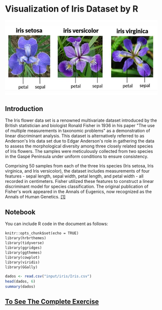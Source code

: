 # Visualization of Iris Dataset by R

<img src="images/Three-species-of-IRIS-flower.png" width="1000" >

## Introduction
The Iris flower data set is a renowned multivariate dataset introduced by the British statistician and biologist Ronald Fisher in 1936 in his paper "The use of multiple measurements in taxonomic problems" as a demonstration of linear discriminant analysis. This dataset is alternatively referred to as Anderson's Iris data set due to Edgar Anderson's role in gathering the data to assess the morphological diversity among three closely related species of Iris flowers. The samples were meticulously collected from two species in the Gaspé Peninsula under uniform conditions to ensure consistency.

Comprising 50 samples from each of the three Iris species (Iris setosa, Iris virginica, and Iris versicolor), the dataset includes measurements of four features - sepal length, sepal width, petal length, and petal width - all recorded in centimeters. Fisher utilized these features to construct a linear discriminant model for species classification. The original publication of Fisher's work appeared in the Annals of Eugenics, now recognized as the Annals of Human Genetics. [[1]](https://en.wikipedia.org/wiki/Iris_flower_data_set)

## Notebook
 
You can include R code in the document as follows:

```{r setup, include=FALSE}
knitr::opts_chunk$set(echo = TRUE)
library(hrbrthemes)
library(tidyverse)
library(ggridges)
library(ggthemes)
library(cowplot)
library(viridis)
library(GGally)
```

``` r
dados <- read.csv("input/iris/Iris.csv")
head(dados, 6)
summary(dados)
```

## [To See The Complete Exercise](https://xweih.github.io/iris/)



